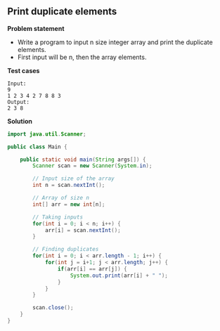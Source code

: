 ## Print duplicate elements

**Problem statement**

- Write a program to input n size integer array and print the duplicate elements.
- First input will be n, then the array elements.

**Test cases**

```
Input:
9
1 2 3 4 2 7 8 8 3
Output:
2 3 8
```

**Solution**

```java
import java.util.Scanner;

public class Main {

	public static void main(String args[]) {
		Scanner scan = new Scanner(System.in);

		// Input size of the array
		int n = scan.nextInt();

		// Array of size n
		int[] arr = new int[n];

		// Taking inputs
		for(int i = 0; i < n; i++) {
			arr[i] = scan.nextInt();
		}

		// Finding duplicates
		for(int i = 0; i < arr.length - 1; i++) {
			for(int j = i+1; j < arr.length; j++) {
				if(arr[i] == arr[j]) {
					System.out.print(arr[i] + " ");
				}
			}
		}

		scan.close();
	}
}
```
